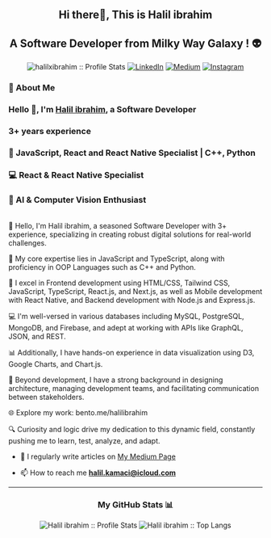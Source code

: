 
<h2 align="center">Hi there👋, This is Halil ibrahim</h2>

<h2 align="center"> A Software Developer from Milky Way Galaxy ! 👽</h2>
<p align="center">
<img src="https://komarev.com/ghpvc/?username=halilxibrahim&color=blue" alt="halilxibrahim :: Profile Stats"></a>
<a href="https://www.linkedin.com/in/halilxibrahim/" target="_blank"><img alt="LinkedIn" src="https://img.shields.io/badge/LinkedIn-halilxibrahim-blue?style=flat&logo=linkedin"></a> <a href="https://medium.com/@halilxibrahim" target="_blank"><img alt="Medium" src="https://img.shields.io/badge/Medium-halilxibrahim-blue?style=flat&logo=medium"></a> 
<a href="https://www.instagram.com/halil.coding/"><img alt="Instagram" src="https://img.shields.io/badge/Instagram-halil.coding-blue?style=flat-square&logo=instagram"></a>
</p>




### 📘 About Me 
### Hello 👋, I'm [Halil ibrahim](https://www.linkedin.com/in/halilxibrahim/), a Software Developer 
### 3+ years experience
### 🎯 JavaScript, React and React Native Specialist | C++, Python
### 💻 React & React Native Specialist
### 🦿 AI & Computer Vision Enthusiast

<br/>
👋 Hello, I'm Halil ibrahim, a seasoned Software Developer with 3+ experience, specializing in creating robust digital solutions for real-world challenges.

🎯 My core expertise lies in JavaScript and TypeScript, along with proficiency in OOP Languages such as C++ and Python.

🚀 I excel in Frontend development using HTML/CSS, Tailwind CSS, JavaScript, TypeScript, React.js, and Next.js, as well as Mobile development with React Native, and Backend development with Node.js and Express.js.

💻 I'm well-versed in various databases including MySQL, PostgreSQL, MongoDB, and Firebase, and adept at working with APIs like GraphQL, JSON, and REST.

📊 Additionally, I have hands-on experience in data visualization using D3, Google Charts, and Chart.js.

🔧 Beyond development, I have a strong background in designing architecture, managing development teams, and facilitating communication between stakeholders.

🌐 Explore my work: bento.me/halilibrahim

🔍 Curiosity and logic drive my dedication to this dynamic field, constantly pushing me to learn, test, analyze, and adapt.



- 📝 I regularly write articles on [My Medium Page](https://medium.com/@halilxibrahim) 

- 📫 How to reach me **halil.kamaci@icloud.com**

---


<h3 align="center">My GitHub Stats 📊 </h3>
<p align="center">
  <img src="https://github-readme-stats.vercel.app/api?username=halilxibrahim&show_icons=true&theme=synthwave" alt="Halil ibrahim :: Profile Stats" />
  <img src="https://github-readme-stats.vercel.app/api/top-langs/?username=halilxibrahim&langs_count=10&theme=tokyonight&layout=compact" alt="Halil ibrahim :: Top Langs" />
</p>



<!--
**halilxibrahim/halilxibrahim** is a ✨ _special_ ✨ repository because its `README.md` (this file) appears on your GitHub profile.

Here are some ideas to get you started:

- 🔭 I’m currently working on ...
- 🌱 I’m currently learning ...
- 👯 I’m looking to collaborate on ...
- 🤔 I’m looking for help with ...
- 💬 Ask me about ...
- 📫 How to reach me: ...
- 😄 Pronouns: ...
- ⚡ Fun fact: ...
-->
